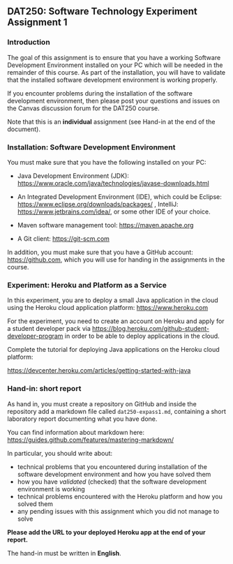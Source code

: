 ## DAT250: Software Technology Experiment Assignment 1

### Introduction

The goal of this assignment is to ensure that you have a working Software Development Environment installed on your PC which will be needed in the remainder of this course. As part of the installation, you will have to validate that the installed software development environment is working properly.

If you encounter problems during the installation of the software development environment, then please post your questions and issues on the Canvas discussion forum for the DAT250 course.

Note that this is an **individual** assignment (see Hand-in at the end of the document).

### Installation: Software Development Environment

You must make sure that you have the following installed on your PC:

- Java Development Environment (JDK): https://www.oracle.com/java/technologies/javase-downloads.html

- An Integrated Development Environment (IDE), which could be Eclipse: https://www.eclipse.org/downloads/packages/ , IntelliJ: https://www.jetbrains.com/idea/, or some other IDE of your choice.

- Maven software management tool: https://maven.apache.org

- A Git client: https://git-scm.com

In addition, you must make sure that you have a GitHub account: https://github.com, which you will use for handing in the assignments in the course.

### Experiment: Heroku and Platform as a Service

In this experiment, you are to deploy a small Java application in the cloud using the Heroku cloud application platform: https://www.heroku.com

For the experiment, you need to create an account on Heroku and apply for a student developer pack via https://blog.heroku.com/github-student-developer-program in order to be able to deploy applications in the cloud.

Complete the tutorial for deploying Java applications on the Heroku cloud platform:

https://devcenter.heroku.com/articles/getting-started-with-java


### Hand-in: short report

As hand in, you must create a repository on GitHub and inside the repository add a markdown file called `dat250-expass1.md`, containing a short laboratory report documenting what you have done.

You can find information about markdown here: https://guides.github.com/features/mastering-markdown/

In particular, you should write about:

- technical problems that you encountered during installation of the software development environment and how you have solved them
- how you have *validated* (checked) that the software development environment is working
- technical problems encountered with the Heroku platform and how you solved them
- any pending issues with this assignment which you did not manage to solve

**Please add the URL to your deployed Heroku app at the end of your report.**

The hand-in must be written in **English**.
